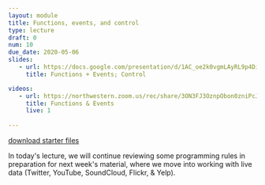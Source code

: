 ```yaml
---
layout: module
title: Functions, events, and control
type: lecture
draft: 0
num: 10
due_date: 2020-05-06
slides:
   - url: https://docs.google.com/presentation/d/1AC_oe2k0vgmLAyRL9p4DiNeoVtDDCeF5IlEBPcybv-Q/edit?usp=sharing
     title: Functions + Events; Control

videos:
   - url: https://northwestern.zoom.us/rec/share/3ON3FJ3OznpObon0zniPcJcjF771aaa81SUd_qANnxmmddmScNEIFDQp0j2Q4Ofs?startTime=1588798621000
     title: Functions & Events
     live: 1
 
---
```


<a class="nu-button" href="/spring2020/course-files/lectures/lecture10.zip">
    download starter files 
    <i class="fas fa-download"></i>
</a>

In today's lecture, we will continue reviewing some programming rules in preparation for next week's material, where we move into working with live data (Twitter, YouTube, SoundCloud, Flickr, & Yelp).
